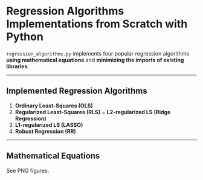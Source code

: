 # **Regression Algorithms Implementations from Scratch with Python**

`regression_algorithms.py` implements four popular regression algorithms **using mathematical equations** and **minimizing the imports of existing libraries**.

---

## **Implemented Regression Algorithms**

1. **Ordinary Least-Squares (OLS)**  
2. **Regularized Least-Squares (RLS)** = **L2-regularized LS (Ridge Regression)**
3. **L1-regularized LS (LASSO)**  
4. **Robust Regression (RR)**  

---

## **Mathematical Equations**

See PNG figures.
